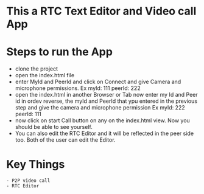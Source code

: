 # This a RTC Text Editor and Video call App

# Steps to run the App
  - clone the project
  - open the index.html file
  - enter MyId and PeerId and click on Connect and give Camera and microphone permissions. Ex myId: 111   peerId: 222
  - open the index.html in another Browser or Tab now enter my Id and Peer id in ordev reverse, the myId and PeerId that ypu entered in the previous step and give the camera and microphone permission Ex myId: 222  peerId: 111
  - now click on start Call button on any on the index.html view. Now you should be able to see yourself.
  - You can also edit the RTC Editor and it will be reflected in the peer side too. Both of the user can edit the Editor.
  
  # Key Things
    - P2P video call
    - RTC Editor
